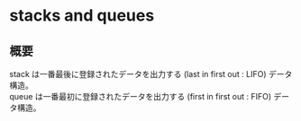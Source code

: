 # stacks and queues

## 概要

stack は一番最後に登録されたデータを出力する (last in first out : LIFO) データ構造。  
queue は一番最初に登録されたデータを出力する (first in first out : FIFO) データ構造。

